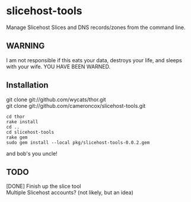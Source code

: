 # slicehost-tools

Manage Slicehost Slices and DNS records/zones from the command line. 

## WARNING

I am not responsible if this eats your data, destroys your life, and sleeps with your wife. YOU HAVE BEEN WARNED.

## Installation

git clone git://github.com/wycats/thor.git  
git clone git://github.com/cameroncox/slicehost-tools.git  

    cd thor
    rake install
    cd ..
    cd slicehost-tools
    rake gem
    sudo gem install --local pkg/slicehost-tools-0.0.2.gem

and bob's you uncle!


## TODO

[DONE] Finish up the slice tool  
Multiple Slicehost accounts? (not likely, but an idea)         